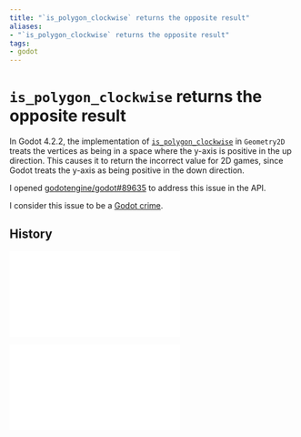 ```yaml
---
title: "`is_polygon_clockwise` returns the opposite result"
aliases:
- "`is_polygon_clockwise` returns the opposite result"
tags:
- godot
---
```


# `is_polygon_clockwise` returns the opposite result

In Godot 4.2.2, the implementation of [`is_polygon_clockwise`](https://docs.godotengine.org/en/4.2/classes/class_geometry2d.html#class-geometry2d-method-is-polygon-clockwise) in `Geometry2D` treats the vertices as being in a space where the y-axis is positive in the up direction. This causes it to return the incorrect value for 2D games, since Godot treats the y-axis as being positive in the down direction.

I opened [godotengine/godot#89635](https://github.com/godotengine/godot/pull/89635) to address this issue in the API.

I consider this issue to be a [Godot crime](godot-crimes.md).

## History

![20230728_0735](../entries/20230728_0735.md)

![20240703_190344](../entries/20240703_190344.md)
